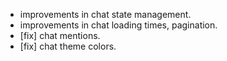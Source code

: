 - improvements in chat state management.
- improvements in chat loading times, pagination.
- [fix] chat mentions.
- [fix] chat theme colors.
